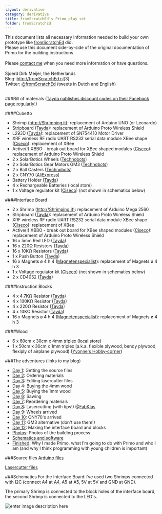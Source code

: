 ```yaml
---
layout: derivative
category: derivative
title: fromScratchEd's Primo play set
folder: fromScratchEd
---
```


<div id="notes">
This document lists all necessary information needed to build your own prototype like <a href="http://fromscratched.nl/?lang=en">fromScratchEd</a> did.<br>
Please use this document side-by-side of the original documentation of Primo for the building instructions.<br>
<br>
Please <a href="http://fromscratched.nl/index.php/neem-contact-op/?lang=en">contact me</a> when you need more information or have questions.<br>
<br>
Sjoerd Dirk Meijer, the Netherlands<br>
Blog: <a href="http://fromscratched.nl/?lang=en">http://fromScratchEd.nl</a>[3]<br>
Twitter: <a href="https://twitter.com/fromScratchEd">@fromScratchEd</a> (tweets in Dutch and English)
</div>
<br>

###Bill of materials
([Tayda publishes discount codes on their Facebook page regularly!][5])

####Cubetto

* Shrimp ([http://Shrimping.it)][6]: replacement of Arduino UNO (or Leonardo)
* Stripboard ([Tayda][7]): replacement of Arduino Proto Wireless Shield
* L293D ([Tayda][8]): replacement of SN754410 Motor Driver
* XRF wireless RF radio UART RS232 serial data module XBee shape ([Ciseco][9]): replacement of XBee
* Active(!) XBBO - break out board for XBee shaped modules ([Ciseco][10]): replacement of Arduino Proto Wireless Shield
* 2 x SolarBotics Wheels ([Technobots][11])
* 2 x SolarBotics Gear Motors GM3 ([Technobots][12])
* 2 x Ball Casters ([Technobots][13])
* 2 x CNY70 ([AliExpress][14])
* Battery Holder ([Tayda][15])
* 4 x Rechargeable Batteries (local store)
* 1 x Voltage regulator kit ([Ciseco][16]) (not shown in schematics below)

####Interface Board

* 2 x Shrimp ([http://Shrimping.it)][17]: replacement of Arduino Mega 2560
* Stripboard ([Tayda][18]): replacement of Arduino Proto Wireless Shield
* XRF wireless RF radio UART RS232 serial data module XBee shape ([Ciseco][19]): replacement of XBee
* Active(!) XBBO - break out board for XBee shaped modules ([Ciseco][20]): replacement of Arduino Proto Wireless Shield
* 16 x 5mm Red LED ([Tayda][21]) 
* 16 x 220Ω Resistors ([Tayda][22]) 
* 16 x 10KΩ Resistors ([Tayda][23]) 
* 1 x Push Button ([Tayda][24]) 
* 16 x Magnets ø 4 h 4 ([Magnetenspecialist][25]): replacement of Magnets ø 4 h 3
* 1 x Voltage regulator kit ([Ciseco][26]) (not shown in schematics below)
* 2 x CD4052 ([Tayda][52])

####Instruction Blocks

* 4 x 4.7KΩ Resistor ([Tayda][27])
* 4 x 100KΩ Resistor ([Tayda][28])
* 4 x 220Ω Resistor ([Tayda][29])
* 4 x 10KΩ Resistor ([Tayda][30])
* 16 x Magnets ø 4 h 4 ([Magnetenspecialist][31]): replacement of Magnets ø 4 h 3

####Wood

* 6 x 60cm x 30cm x 4mm triplex (local store)
* 1 x 50cm x 30cm x 1mm triplex (a.k.a. flexible plywood, bendy plywood, flexiply of airplane plywood) ([Yvonne's Hobby-corner][32])

###The adventures (links to my blog)
* [Day 1][33]: Getting the source files
* [Day 2][34]: Ordering materials
* [Day 3][35]: Editing lasercutter files
* [Day 4][36]: Buying the 4mm wood
* [Day 5][37]: Buying the 1mm wood
* [Day 6][38]: Sawing
* [Day 7][39]: Reordering materials
* [Day 8][40]: Lasercutting (with tips!) @[FabKlas][41]
* [Day 9][42]: Wheels arrived
* [Day 10][43]: CNY70's arrived
* [Day 11][44]: GM3 alternative (don't use them!)
* [Day 12][45]: Making the interface board and blocks
* [Photos][46]: Photos of the building process
* [Schematics and software][47]
* [Finished][48]: Why I made Primo, what I'm going to do with Primo and who I am (and why I think programming with young children is important)

###Source files
[Arduino files][49]

[Lasercutter files][50]

###Schematics
For the Interface Board I've used two Shrimps connected with I2C (connect A4 at A4, A5 at A5, 5V at 5V and GND at GND).

The primary Shrimp is connected to the block holes of the interface board, the second Shrimp is connected to the LED's.

![enter image description here][51]


  [1]: http://fromscratched.nl/index.php/category/primo/?lang=en
  [2]: http://fromscratched.nl/index.php/neem-contact-op/?lang=en
  [3]: http://fromScratchEd.nl/?lang=en
  [4]: https://twitter.com/fromScratchEd
  [5]: https://www.facebook.com/TaydaElectronics
  [6]: http://shrimping.it
  [7]: http://www.taydaelectronics.com/small-stripboard-94x53mm-copper.html
  [8]: http://www.taydaelectronics.com/catalogsearch/result/?q=l293d
  [9]: http://shop.ciseco.co.uk/xrf-wireless-rf-radio-uart-rs232-serial-data-module-xbee-shape-arduino-pic-etc/
  [10]: http://shop.ciseco.co.uk/xbbo-break-out-board-for-xbee-shaped-modules/
  [11]: http://www.technobotsonline.com/solarbotics-gmpw-plastic-red-wheel-33812.html
  [12]: http://www.technobotsonline.com/solarbotics-gm3-90-degree.html
  [13]: http://www.technobotsonline.com/pololu-ball-caster-3-8-inch-plastic-ball.html
  [14]: http://www.aliexpress.com/item/Free-Shipping-10pcs-CNY70-DIP-4/1644744700.html
  [15]: http://www.taydaelectronics.com/aa-battery-holder-4.html
  [16]: http://shop.ciseco.co.uk/voltage-regulator-kit-for-xino-basic-for-atmel/
  [17]: http://shrimping.it
  [18]: http://www.taydaelectronics.com/small-stripboard-94x53mm-copper.html
  [19]: http://shop.ciseco.co.uk/xrf-wireless-rf-radio-uart-rs232-serial-data-module-xbee-shape-arduino-pic-etc/
  [20]: http://shop.ciseco.co.uk/xbbo-break-out-board-for-xbee-shaped-modules/
  [21]: http://www.taydaelectronics.com/
  [22]: http://www.taydaelectronics.com/
  [23]: http://www.taydaelectronics.com/
  [24]: http://www.taydaelectronics.com/
  [25]: http://www.magnetenspecialist.nl/?catalogproduct/1351262/SCHIJFMAGNEET%204x4mm.aspx
  [26]: http://shop.ciseco.co.uk/voltage-regulator-kit-for-xino-basic-for-atmel/
  [27]: http://www.taydaelectronics.com/
  [28]: http://www.taydaelectronics.com/
  [29]: http://www.taydaelectronics.com/
  [30]: http://www.taydaelectronics.com/
  [31]: http://www.magnetenspecialist.nl/?catalogproduct/1351262/SCHIJFMAGNEET%204x4mm.aspx
  [32]: http://www.hobby-corner.nl/vliegtuigtriplex-triplex-berken-hout/vliegtuigtriplex-triplex-berken-hout-100x25cm
  [33]: http://fromscratched.nl/index.php/28-februari-2014/?lang=en
  [34]: http://fromscratched.nl/index.php/primo-1-maart-2014/?lang=en
  [35]: http://fromscratched.nl/index.php/primo-dag-3-2-maart-2014/?lang=en
  [36]: http://fromscratched.nl/index.php/primo-dag-4-3-maart-2014/?lang=en
  [37]: http://fromscratched.nl/index.php/primo-dag-5-4-maart-2014/?lang=en
  [38]: http://fromscratched.nl/index.php/primo-dag-6-5-maart-2014/?lang=en
  [39]: http://fromscratched.nl/index.php/primo-dag-7-6-maart-2014/?lang=en
  [40]: http://fromscratched.nl/index.php/primo-dag-8-7-maart-2014/?lang=en
  [41]: http://fabklas.nl
  [42]: http://fromscratched.nl/index.php/primo-dag-9-11-maart-2014/?lang=en
  [43]: http://fromscratched.nl/index.php/primo-dag-10-12-maart-2014/?lang=en
  [44]: http://fromscratched.nl/index.php/primo-dag-11-13-maart-2014/?lang=en
  [45]: http://fromscratched.nl/index.php/primo-dag-12-18-maart-2014/?lang=en
  [46]: http://fromscratched.nl/index.php/primo-foto-maartapril-2014/?lang=en
  [47]: http://fromscratched.nl/index.php/primo-schemas-en-software/?lang=en
  [48]: http://fromscratched.nl/index.php/primo-klaar/?lang=en
  [49]: https://github.com/sdmeijer/arduino-sketches/blob/master/fromScratchEd/fromScratchEd.zip?raw=true
  [50]: https://github.com/sdmeijer/arduino-sketches/blob/master/fromScratchEd/fromScratchEd_laser.zip?raw=true
  [51]: http://fromscratched.nl/wp-content/uploads/2014/04/Scan-140415-0001_small.jpg
  [52]: http://www.taydaelectronics.com/cd4052-4052-cmos-multiplex-demultiplexer-ic.html
